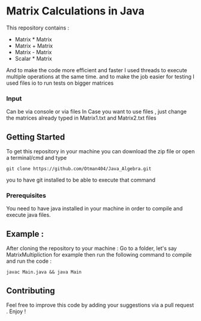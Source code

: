 # Matrix Calculations in Java

This repository contains :
- Matrix * Matrix
- Matrix + Matrix
- Matrix - Matrix
- Scalar * Matrix

And  to make the code more efficient and faster  I used threads to execute multiple operations at the same time.
and to make the job easier for testing I used files io to run tests on bigger matrices

### Input
Can be via console or via files
In Case you want to use files , just change the matrices already typed in Matrix1.txt and Matrix2.txt files

## Getting Started

To get this repository in your machine you can download the zip file or open a terminal/cmd and type
```
git clone https://github.com/Otman404/Java_Algebra.git
```
you to have git installed to be able to execute that command

### Prerequisites

You need to have java installed in your machine in order to compile and execute java files.

## Example :

After cloning the repository to your machine :
Go to a folder, let's say MatrixMultipliction for example then run the following command to compile and run the code :
```
javac Main.java && java Main
```

## Contributing

Feel free to improve this code by adding your suggestions via a pull request .
Enjoy !

